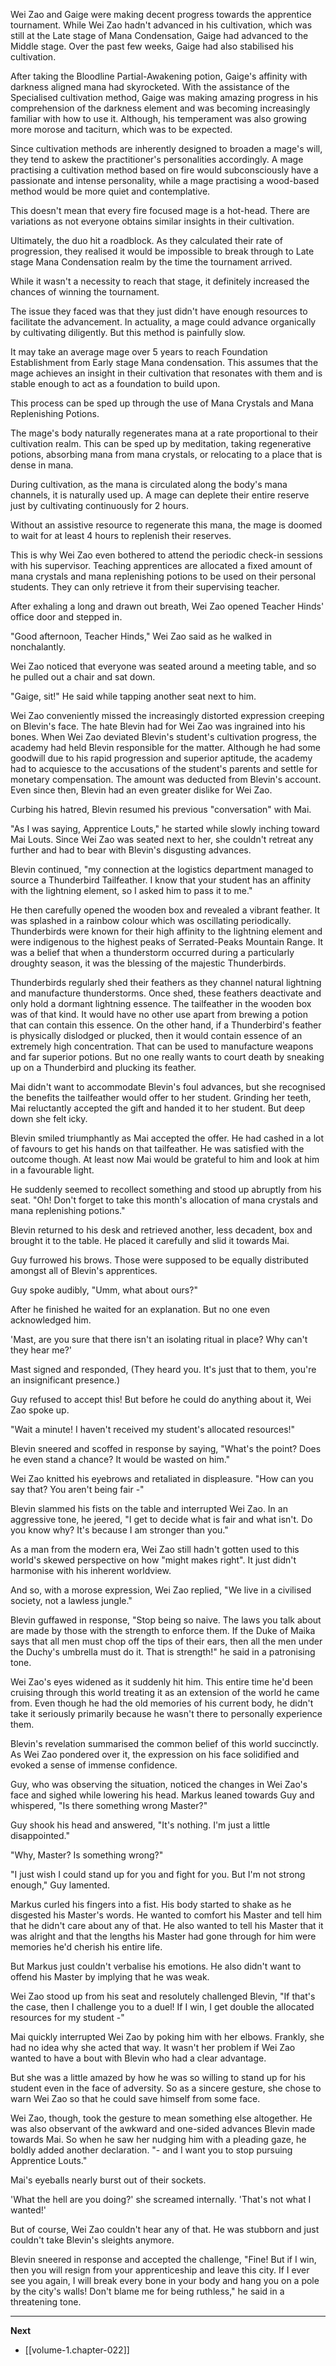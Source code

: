 
Wei Zao and Gaige were making decent progress towards the apprentice tournament. While Wei Zao hadn't advanced in his cultivation, which was still at the Late stage of Mana Condensation, Gaige had advanced to the Middle stage. Over the past few weeks, Gaige had also stabilised his cultivation.

After taking the Bloodline Partial-Awakening potion, Gaige's affinity with darkness aligned mana had skyrocketed. With the assistance of the Specialised cultivation method, Gaige was making amazing progress in his comprehension of the darkness element and was becoming increasingly familiar with how to use it. Although, his temperament was also growing more morose and taciturn, which was to be expected.

Since cultivation methods are inherently designed to broaden a mage's will, they tend to askew the practitioner's personalities accordingly. A mage practising a cultivation method based on fire would subconsciously have a passionate and intense personality, while a mage practising a wood-based method would be more quiet and contemplative. 

This doesn't mean that every fire focused mage is a hot-head. There are variations as not everyone obtains similar insights in their cultivation.

Ultimately, the duo hit a roadblock. As they calculated their rate of progression, they realised it would be impossible to break through to Late stage Mana Condensation realm by the time the tournament arrived.

While it wasn't a necessity to reach that stage, it definitely increased the chances of winning the tournament.

The issue they faced was that they just didn't have enough resources to facilitate the advancement. In actuality, a mage could advance organically by cultivating diligently. But this method is painfully slow.

It may take an average mage over 5 years to reach Foundation Establishment from Early stage Mana condensation. This assumes that the mage achieves an insight in their cultivation that resonates with them and is stable enough to act as a foundation to build upon.

This process can be sped up through the use of Mana Crystals and Mana Replenishing Potions.

The mage's body naturally regenerates mana at a rate proportional to their cultivation realm. This can be sped up by meditation, taking regenerative potions, absorbing mana from mana crystals, or relocating to a place that is dense in mana.

During cultivation, as the mana is circulated along the body's mana channels, it is naturally used up. A mage can deplete their entire reserve just by cultivating continuously for 2 hours.

Without an assistive resource to regenerate this mana, the mage is doomed to wait for at least 4 hours to replenish their reserves. 

This is why Wei Zao even bothered to attend the periodic check-in sessions with his supervisor. Teaching apprentices are allocated a fixed amount of mana crystals and mana replenishing potions to be used on their personal students. They can only retrieve it from their supervising teacher.

After exhaling a long and drawn out breath, Wei Zao opened Teacher Hinds' office door and stepped in.

"Good afternoon, Teacher Hinds," Wei Zao said as he walked in nonchalantly.

Wei Zao noticed that everyone was seated around a meeting table, and so he pulled out a chair and sat down.

"Gaige, sit!" He said while tapping another seat next to him.

Wei Zao conveniently missed the increasingly distorted expression creeping on Blevin's face. The hate Blevin had for Wei Zao was ingrained into his bones. When Wei Zao deviated Blevin's student's cultivation progress, the academy had held Blevin responsible for the matter. Although he had some goodwill due to his rapid progression and superior aptitude, the academy had to acquiesce to the accusations of the student's parents and settle for monetary compensation. The amount was deducted from Blevin's account. Even since then, Blevin had an even greater dislike for Wei Zao.

Curbing his hatred, Blevin resumed his previous "conversation" with Mai.

"As I was saying, Apprentice Louts," he started while slowly inching toward Mai Louts. Since Wei Zao was seated next to her, she couldn't retreat any further and had to bear with Blevin's disgusting advances.

Blevin continued, "my connection at the logistics department managed to source a Thunderbird Tailfeather. I know that your student has an affinity with the lightning element, so I asked him to pass it to me."

He then carefully opened the wooden box and revealed a vibrant feather. It was splashed in a rainbow colour which was oscillating periodically. Thunderbirds were known for their high affinity to the lightning element and were indigenous to the highest peaks of Serrated-Peaks Mountain Range. It was a belief that when a thunderstorm occurred during a particularly droughty season, it was the blessing of the majestic Thunderbirds.

Thunderbirds regularly shed their feathers as they channel natural lightning and manufacture thunderstorms. Once shed, these feathers deactivate and only hold a dormant lightning essence. The tailfeather in the wooden box was of that kind. It would have no other use apart from brewing a potion that can contain this essence. On the other hand, if a Thunderbird's feather is physically dislodged or plucked, then it would contain essence of an extremely high concentration. That can be used to manufacture weapons and far superior potions. But no one really wants to court death by sneaking up on a Thunderbird and plucking its feather.

Mai didn't want to accommodate Blevin's foul advances, but she recognised the benefits the tailfeather would offer to her student. Grinding her teeth, Mai reluctantly accepted the gift and handed it to her student. But deep down she felt icky.

Blevin smiled triumphantly as Mai accepted the offer. He had cashed in a lot of favours to get his hands on that tailfeather. He was satisfied with the outcome though. At least now Mai would be grateful to him and look at him in a favourable light.

He suddenly seemed to recollect something and stood up abruptly from his seat. "Oh! Don't forget to take this month's allocation of mana crystals and mana replenishing potions." 

Blevin returned to his desk and retrieved another, less decadent, box and brought it to the table. He placed it carefully and slid it towards Mai.

Guy furrowed his brows. Those were supposed to be equally distributed amongst all of Blevin's apprentices.

Guy spoke audibly, "Umm, what about ours?"

After he finished he waited for an explanation. But no one even acknowledged him.

'Mast, are you sure that there isn't an isolating ritual in place? Why can't they hear me?'

Mast signed and responded, (They heard you. It's just that to them, you're an insignificant presence.)

Guy refused to accept this! But before he could do anything about it, Wei Zao spoke up.

"Wait a minute! I haven't received my student's allocated resources!"

Blevin sneered and scoffed in response by saying, "What's the point? Does he even stand a chance? It would be wasted on him."

Wei Zao knitted his eyebrows and retaliated in displeasure. "How can you say that? You aren't being fair -"

Blevin slammed his fists on the table and interrupted Wei Zao. In an aggressive tone, he jeered, "I get to decide what is fair and what isn't. Do you know why? It's because I am stronger than you."

As a man from the modern era, Wei Zao still hadn't gotten used to this world's skewed perspective on how "might makes right". It just didn't harmonise with his inherent worldview.

And so, with a morose expression, Wei Zao replied, "We live in a civilised society, not a lawless jungle."

Blevin guffawed in response, "Stop being so naive. The laws you talk about are made by those with the strength to enforce them. If the Duke of Maika says that all men must chop off the tips of their ears, then all the men under the Duchy's umbrella must do it. That is strength!" he said in a patronising tone.

Wei Zao's eyes widened as it suddenly hit him. This entire time he'd been cruising through this world treating it as an extension of the world he came from. Even though he had the old memories of his current body, he didn't take it seriously primarily because he wasn't there to personally experience them. 

Blevin's revelation summarised the common belief of this world succinctly. As Wei Zao pondered over it, the expression on his face solidified and evoked a sense of immense confidence.

Guy, who was observing the situation, noticed the changes in Wei Zao's face and sighed while lowering his head. Markus leaned towards Guy and whispered, "Is there something wrong Master?"

Guy shook his head and answered, "It's nothing. I'm just a little disappointed."

"Why, Master? Is something wrong?"

"I just wish I could stand up for you and fight for you. But I'm not strong enough," Guy lamented.

Markus curled his fingers into a fist. His body started to shake as he disgested his Master's words. He wanted to comfort his Master and tell him that he didn't care about any of that. He also wanted to tell his Master that it was alright and that the lengths his Master had gone through for him were memories he'd cherish his entire life. 

But Markus just couldn't verbalise his emotions. He also didn't want to offend his Master by implying that he was weak.

Wei Zao stood up from his seat and resolutely challenged Blevin, "If that's the case, then I challenge you to a duel! If I win, I get double the allocated resources for my student -"

Mai quickly interrupted Wei Zao by poking him with her elbows. Frankly, she had no idea why she acted that way. It wasn't her problem if Wei Zao wanted to have a bout with Blevin who had a clear advantage.

But she was a little amazed by how he was so willing to stand up for his student even in the face of adversity. So as a sincere gesture, she chose to warn Wei Zao so that he could save himself from some face.

Wei Zao, though, took the gesture to mean something else altogether. He was also observant of the awkward and one-sided advances Blevin made towards Mai. So when he saw her nudging him with a pleading gaze, he boldly added another declaration. 
"- and I want you to stop pursuing Apprentice Louts."

Mai's eyeballs nearly burst out of their sockets.

'What the hell are you doing?' she screamed internally. 'That's not what I wanted!'

But of course, Wei Zao couldn't hear any of that. He was stubborn and just couldn't take Blevin's sleights anymore.

Blevin sneered in response and accepted the challenge, "Fine! But if I win, then you will resign from your apprenticeship and leave this city. If I ever see you again, I will break every bone in your body and hang you on a pole by the city's walls! Don't blame me for being ruthless," he said in a threatening tone.

____

**Next**
* [[volume-1.chapter-022]]